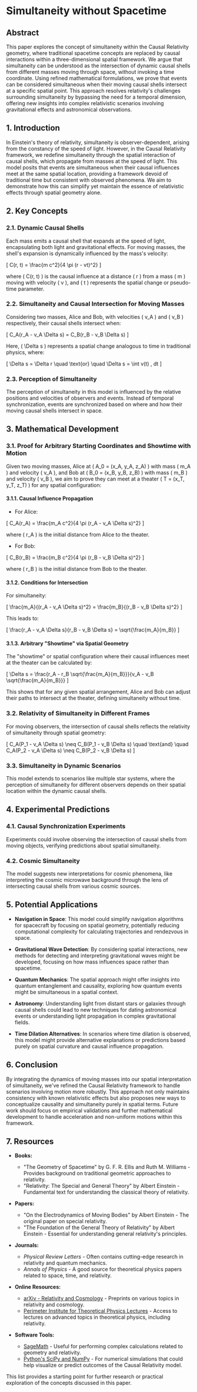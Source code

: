# Simultaneity without Spacetime

## Abstract

This paper explores the concept of simultaneity within the Causal Relativity geometry, where traditional spacetime concepts are replaced by causal interactions within a three-dimensional spatial framework. We argue that simultaneity can be understood as the intersection of dynamic causal shells from different masses moving through space, without invoking a time coordinate. Using refined mathematical formulations, we prove that events can be considered simultaneous when their moving causal shells intersect at a specific spatial point. This approach resolves relativity's challenges surrounding simultaneity by bypassing the need for a temporal dimension, offering new insights into complex relativistic scenarios involving gravitational effects and astronomical observations.

## 1. Introduction

In Einstein's theory of relativity, simultaneity is observer-dependent, arising from the constancy of the speed of light. However, in the Causal Relativity framework, we redefine simultaneity through the spatial interaction of causal shells, which propagate from masses at the speed of light. This model posits that events are simultaneous when their causal influences meet at the same spatial location, providing a framework devoid of traditional time but consistent with observed phenomena. We aim to demonstrate how this can simplify yet maintain the essence of relativistic effects through spatial geometry alone.

## 2. Key Concepts

### 2.1. Dynamic Causal Shells

Each mass emits a causal shell that expands at the speed of light, encapsulating both light and gravitational effects. For moving masses, the shell's expansion is dynamically influenced by the mass's velocity:

\[
C(r, t) = \frac{m c^2}{4 \pi (r - vt)^2}
\]

where \( C(r, t) \) is the causal influence at a distance \( r \) from a mass \( m \) moving with velocity \( v \), and \( t \) represents the spatial change or pseudo-time parameter.

### 2.2. Simultaneity and Causal Intersection for Moving Masses

Considering two masses, Alice and Bob, with velocities \( v_A \) and \( v_B \) respectively, their causal shells intersect when:

\[
C_A(r_A - v_A \Delta s) = C_B(r_B - v_B \Delta s)
\]

Here, \( \Delta s \) represents a spatial change analogous to time in traditional physics, where:

\[
\Delta s = \Delta r \quad \text{or} \quad \Delta s = \int v(t) \, dt
\]

### 2.3. Perception of Simultaneity

The perception of simultaneity in this model is influenced by the relative positions and velocities of observers and events. Instead of temporal synchronization, events are synchronized based on where and how their moving causal shells intersect in space.

## 3. Mathematical Development

### 3.1. Proof for Arbitrary Starting Coordinates and Showtime with Motion

Given two moving masses, Alice at \( A_0 = (x_A, y_A, z_A) \) with mass \( m_A \) and velocity \( v_A \), and Bob at \( B_0 = (x_B, y_B, z_B) \) with mass \( m_B \) and velocity \( v_B \), we aim to prove they can meet at a theater \( T = (x_T, y_T, z_T) \) for any spatial configuration:

#### 3.1.1. Causal Influence Propagation

- For Alice:

\[
C_A(r_A) = \frac{m_A c^2}{4 \pi (r_A - v_A \Delta s)^2}
\]

where \( r_A \) is the initial distance from Alice to the theater.

- For Bob:

\[
C_B(r_B) = \frac{m_B c^2}{4 \pi (r_B - v_B \Delta s)^2}
\]

where \( r_B \) is the initial distance from Bob to the theater.

#### 3.1.2. Conditions for Intersection

For simultaneity:

\[
\frac{m_A}{(r_A - v_A \Delta s)^2} = \frac{m_B}{(r_B - v_B \Delta s)^2}
\]

This leads to:

\[
\frac{r_A - v_A \Delta s}{r_B - v_B \Delta s} = \sqrt{\frac{m_A}{m_B}}
\]

#### 3.1.3. Arbitrary "Showtime" via Spatial Geometry

The "showtime" or spatial configuration where their causal influences meet at the theater can be calculated by:

\[
\Delta s = \frac{r_A - r_B \sqrt{\frac{m_A}{m_B}}}{v_A - v_B \sqrt{\frac{m_A}{m_B}}}
\]

This shows that for any given spatial arrangement, Alice and Bob can adjust their paths to intersect at the theater, defining simultaneity without time.

### 3.2. Relativity of Simultaneity in Different Frames

For moving observers, the intersection of causal shells reflects the relativity of simultaneity through spatial geometry:

\[
C_A(P_1 - v_A \Delta s) \neq C_B(P_1 - v_B \Delta s) \quad \text{and} \quad C_A(P_2 - v_A \Delta s) \neq C_B(P_2 - v_B \Delta s)
\]

### 3.3. Simultaneity in Dynamic Scenarios

This model extends to scenarios like multiple star systems, where the perception of simultaneity for different observers depends on their spatial location within the dynamic causal shells.

## 4. Experimental Predictions

### 4.1. Causal Synchronization Experiments

Experiments could involve observing the intersection of causal shells from moving objects, verifying predictions about spatial simultaneity.

### 4.2. Cosmic Simultaneity

The model suggests new interpretations for cosmic phenomena, like interpreting the cosmic microwave background through the lens of intersecting causal shells from various cosmic sources.

## 5. Potential Applications

- **Navigation in Space**: This model could simplify navigation algorithms for spacecraft by focusing on spatial geometry, potentially reducing computational complexity for calculating trajectories and rendezvous in space.

- **Gravitational Wave Detection**: By considering spatial interactions, new methods for detecting and interpreting gravitational waves might be developed, focusing on how mass influences space rather than spacetime.

- **Quantum Mechanics**: The spatial approach might offer insights into quantum entanglement and causality, exploring how quantum events might be simultaneous in a spatial context.

- **Astronomy**: Understanding light from distant stars or galaxies through causal shells could lead to new techniques for dating astronomical events or understanding light propagation in complex gravitational fields.

- **Time Dilation Alternatives**: In scenarios where time dilation is observed, this model might provide alternative explanations or predictions based purely on spatial curvature and causal influence propagation.

## 6. Conclusion

By integrating the dynamics of moving masses into our spatial interpretation of simultaneity, we've refined the Causal Relativity framework to handle scenarios involving motion more robustly. This approach not only maintains consistency with known relativistic effects but also proposes new ways to conceptualize causality and simultaneity purely in spatial terms. Future work should focus on empirical validations and further mathematical development to handle acceleration and non-uniform motions within this framework.

## 7. Resources

- **Books:**
  - "The Geometry of Spacetime" by G. F. R. Ellis and Ruth M. Williams - Provides background on traditional geometric approaches to relativity.
  - "Relativity: The Special and General Theory" by Albert Einstein - Fundamental text for understanding the classical theory of relativity.

- **Papers:**
  - "On the Electrodynamics of Moving Bodies" by Albert Einstein - The original paper on special relativity.
  - "The Foundation of the General Theory of Relativity" by Albert Einstein - Essential for understanding general relativity's principles.

- **Journals:**
  - *Physical Review Letters* - Often contains cutting-edge research in relativity and quantum mechanics.
  - *Annals of Physics* - A good source for theoretical physics papers related to space, time, and relativity.

- **Online Resources:**
  - [arXiv - Relativity and Cosmology](https://arxiv.org/list/gr-qc/recent) - Preprints on various topics in relativity and cosmology.
  - [Perimeter Institute for Theoretical Physics Lectures](https://pirsa.org/) - Access to lectures on advanced topics in theoretical physics, including relativity.

- **Software Tools:**
  - [SageMath](https://www.sagemath.org/) - Useful for performing complex calculations related to geometry and relativity.
  - [Python's SciPy and NumPy](https://scipy.org/) - For numerical simulations that could help visualize or predict outcomes of the Causal Relativity model.

This list provides a starting point for further research or practical exploration of the concepts discussed in this paper.
```​​​​​​​​​​​​​​​​​​​​​​​​​​​​​​​​​​​​​​​​​​​​​​​​​​
